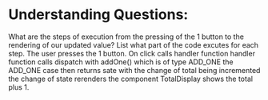 # Understanding Questions:

What are the steps of execution from the pressing of the 1 button to the rendering of our updated value? List what part of the code excutes for each step.
The user presses the 1 button.
On click calls handler function
handler function calls dispatch with addOne() which is of type ADD_ONE
the ADD_ONE case then returns sate with the change of total being incremented
the change of state rerenders the component
TotalDisplay shows the total plus 1.
